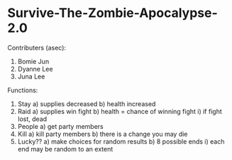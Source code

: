 # Survive-The-Zombie-Apocalypse-2.0

Contributers (asec):
1) Bomie Jun
2) Dyanne Lee
3) Juna Lee

Functions:
1) Stay
    a) supplies decreased
    b) health increased
2) Raid
    a) supplies win fight
    b) health = chance of winning fight
        i) if fight lost, dead
3) People
    a) get party members
4) Kill
    a) kill party members
    b) there is a change you may die
5) Lucky??
    a) make choices for random results
    b) 8 possible ends
        i) each end may be random to an extent